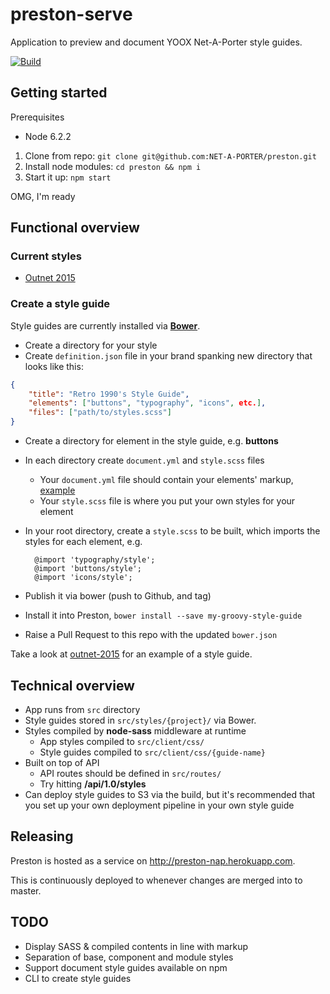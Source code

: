 # preston-serve
Application to preview and document YOOX Net-A-Porter style guides.

[![Build](https://travis-ci.org/NET-A-PORTER/preston.svg)](https://travis-ci.org/NET-A-PORTER/preston)

## Getting started

Prerequisites

- Node 6.2.2

1. Clone from repo: `git clone git@github.com:NET-A-PORTER/preston.git`
2. Install node modules: `cd preston && npm i`
3. Start it up: `npm start`

OMG, I'm ready

## Functional overview
### Current styles
- [Outnet 2015](https://github.com/NET-A-PORTER/outnet-2015)

### Create a style guide
Style guides are currently installed via **[Bower](https://bower.io/)**.
- Create a directory for your style
- Create `definition.json` file in your brand spanking new directory that looks like this:
```json
{
	"title": "Retro 1990's Style Guide",
	"elements": ["buttons", "typography", "icons", etc.],
  	"files": ["path/to/styles.scss"]
}
```
- Create a directory for element in the style guide, e.g. **buttons**
- In each directory create `document.yml` and `style.scss` files
	- Your `document.yml` file should contain your elements' markup, [example](https://github.com/NET-A-PORTER/outnet-2015/blob/master/buttons/document.yml)
	- Your `style.scss` file is where you put your own styles for your element
- In your root directory, create a `style.scss` to be built, which imports the styles for each element, e.g.

  ```
  	@import 'typography/style';
	@import 'buttons/style';
	@import 'icons/style';
  ```
- Publish it via bower (push to Github, and tag)
- Install it into Preston, `bower install --save my-groovy-style-guide`
- Raise a Pull Request to this repo with the updated `bower.json`

Take a look at [outnet-2015](https://github.com/NET-A-PORTER/outnet-2015) for an example of a style guide.

## Technical overview
- App runs from `src` directory
- Style guides stored in `src/styles/{project}/` via Bower.
- Styles compiled by **node-sass** middleware at runtime
	- App styles compiled to `src/client/css/`
	- Style guides compiled to `src/client/css/{guide-name}`
- Built on top of API
	- API routes should be defined in `src/routes/`
	- Try hitting **/api/1.0/styles**
- Can deploy style guides to S3 via the build, but it's recommended that you set up your own deployment pipeline in your own style guide

## Releasing

Preston is hosted as a service on http://preston-nap.herokuapp.com.

This is continuously deployed to whenever changes are merged into to master.

## TODO
- Display SASS & compiled contents in line with markup
- Separation of base, component and module styles
- Support document style guides available on npm
- CLI to create style guides
